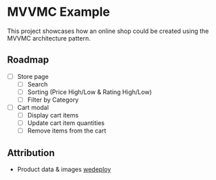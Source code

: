 # MVVMC Example

This project showcases how an online shop could be created using the MVVMC architecture pattern.

## Roadmap

- [ ] Store page
    - [ ] Search
    - [ ] Sorting (Price High/Low & Rating High/Low)
    - [ ] Filter by Category
- [ ] Cart modal
    - [ ] Display cart items
    - [ ] Update cart item quantities
    - [ ] Remove items from the cart

## Attribution

- Product data & images [wedeploy](https://github.com/wedeploy-examples/supermarket-web-example)
